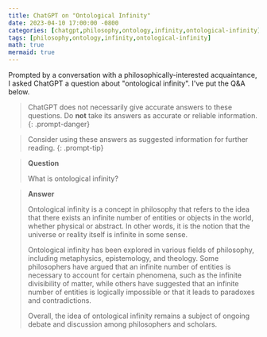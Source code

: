 ```yaml
---
title: ChatGPT on "Ontological Infinity"
date: 2023-04-10 17:00:00 -0800
categories: [chatgpt,philosophy,ontology,infinity,ontological-infinity]
tags: [philosophy,ontology,infinity,ontological-infinity]
math: true
mermaid: true
---
```


Prompted by a conversation with a philosophically-interested acquaintance, I asked ChatGPT a question about "ontological infinity". I've put the Q&A below.

> ChatGPT does not necessarily give accurate answers to these questions. Do **not** take its answers as accurate or reliable information.
{: .prompt-danger}

> Consider using these answers as suggested information for further reading.
{: .prompt-tip}

> **Question**
> 
> What is ontological infinity?

> **Answer**
>
> Ontological infinity is a concept in philosophy that refers to the idea that there exists an infinite number of entities or objects in the world, whether physical or abstract. In other words, it is the notion that the universe or reality itself is infinite in some sense.
>
> Ontological infinity has been explored in various fields of philosophy, including metaphysics, epistemology, and theology. Some philosophers have argued that an infinite number of entities is necessary to account for certain phenomena, such as the infinite divisibility of matter, while others have suggested that an infinite number of entities is logically impossible or that it leads to paradoxes and contradictions.
>
> Overall, the idea of ontological infinity remains a subject of ongoing debate and discussion among philosophers and scholars.
